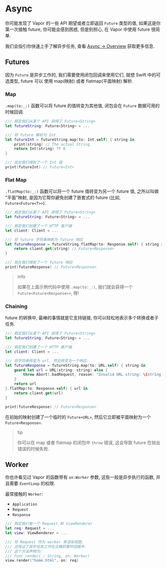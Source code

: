 # Async

你可能发现了 Vapor 的一些 API 期望或者立即返回 `Future` 类型的值, 如果这是你第一次接触 future, 你可能会感到困惑, 但是别担心, 在 Vapor 中使用 future 很简单.

我们会指引你快速上手了解异步任务, 查看 [Async → Overview](../async/overview.md) 获取更多信息.

## Futures

因为 `Future` 是异步工作的, 我们需要使用闭包回调来使用它们, 就想 Swift 中的可选类型, future 可以 使用 map(映射) 或者 flatmap(平面映射) 解析.

### Map

`.map(to:_:)` 函数可以将 future 的值转变为其他值, 闭包会在 `Future` 数据可用的时候回调.

```swift
/// 假定我们从某个 API 获得了 Future<String>
let futureString: Future<String> = ...

/// 将 future 解析为 Int
let futureInt = futureString.map(to: Int.self) { string in
    print(string) // The actual String
    return Int(string) ?? 0
}

/// 现在我们得到了一个 Int 值
print(futureInt) // Future<Int>
```

### Flat Map

`.flatMap(to:_:)` 函数可以将一个 future 值转变为另一个 future 值, 之所以叫做 "平面"映射, 是因为它帮你避免创建了嵌套式的 future (比如, `Future<Future<T>>`).

```swift
/// 假定我们从某个 API 获得了 Future<String>
let futureString: Future<String> = ...

/// 假定我们创建了一个 HTTP 客户端
let client: Client = ... 

/// 将 future 字符串映射为 future 响应
let futureResponse = futureString.flatMap(to: Response.self) { string in
    return client.get(string) // Future<Response>
}

/// 现在我们得到了一个 future 响应
print(futureResponse) // Future<Response>
```

>info
>
>如果在上面示例代码中使用 `.map(to:_:)`, 我们就会获得一个 `Future<Future<Response>>`, 呀!
    

### Chaining

future 的转换中, 最棒的事情就是它支持链接, 你可以轻松地表示多个转换或者子任务.

```swift
/// 假定我们从某个 API 获得了 Future<String>
let futureString: Future<String> = ...

/// 假定我们创建了一个 HTTP 客户端
let client: Client = ... 

/// 将字符串转变为 url, 然后转变为一个响应.
let futureResponse = futureString.map(to: URL.self) { string in
    guard let url = URL(string: string) else {
        throw Abort(.badRequest, reason: "Invalid URL string: \(string)")
    }
    return url
}.flatMap(to: Response.self) { url in
    return client.get(url)
}

print(futureResponse) // Future<Response>
```

在初始的映射创建了一个临时的 `Future<URL>`, 然后它立即被平面映射为一个 `Future<Response>`.

>tip
>
>你可以在 map 或者 flatmap 的闭包中 `throw` 错误, 这会导致 future 在抛出错误的时候失败.

## Worker

你也许看见过 Vapor 的函数带有 `on:Worker` 参数, 这些一般是异步执行的函数, 并且需要 `EventLoop` 的权限.

最常接触的 `Worker`:

- `Application`
- `Request`
- `Response`

```swift
/// 假定我们有一个 Request 和 ViewRenderer
let req: Request = ...
let view: ViewRenderer = ...

/// 将 Request 作为 worker 来渲染视图. 
/// 这保证了异步任务工作在正确的事件回路中.
/// 这个方法声明为:
/// func render(_: String, on: Worker)
view.render("home.html", on: req)
```